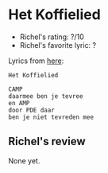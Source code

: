 # Het Koffielied

 * Richel's rating: ?/10
 * Richel's favorite lyric: ?

Lyrics from [here](https://github.com/richelbilderbeek/music/blob/master/HetKoffielied.md):

```
Het Koffielied

CAMP
daarmee ben je tevree
en AMP 
door PDE daar
ben je niet tevreden mee
```

## Richel's review

None yet.
